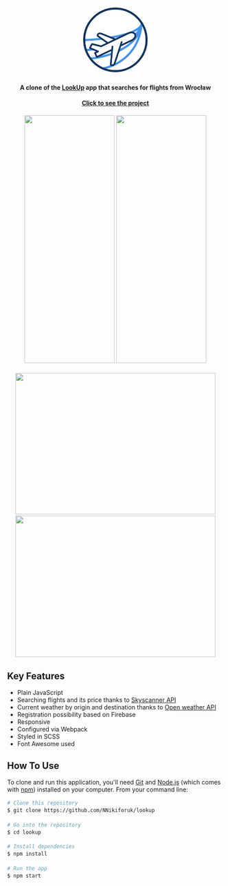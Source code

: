 <h1 align="center">
  <br>
  <a href="https://github.com/NNikiforuk/lookup"><img src="src/assets/logo.png" alt="lookup logo" width="150"></a>
  <br>
</h1>

<h4 align="center">A clone of the <a href="https://look-up.netlify.app/" target="_blank">LookUp</a> app that searches for flights from Wrocław </h4>
<h4 align="center"> <a href="https://kaleidoscopic-heliotrope-bf27d3.netlify.app/" target="_blank">Click to see the project</a> </h4>

<h4 align="center">
<img src="https://github.com/NNikiforuk/lookup/assets/104830490/092d0f7a-4898-4482-9a97-72466ce87429" width="210" height="575"/>
<img src="https://github.com/NNikiforuk/lookup/assets/104830490/cc11cd9d-b7cd-40dd-8286-a5dde4bb78d5" width="210" height="575"/>
</h4>
<h4 align="center">
<img src="https://github.com/NNikiforuk/lookup/assets/104830490/a34e5aa9-df63-4a9f-b2f2-59294c37c479" width="466" height="328"/>
<img src="https://github.com/NNikiforuk/lookup/assets/104830490/d5f43d33-5506-4e9a-b84b-19bd3d00097b" width="466" height="328"/>
</h4>



## Key Features

* Plain JavaScript
* Searching flights and its price thanks to [Skyscanner API](https://rapidapi.com/apiplanet/api/skyscanner65)
* Current weather by origin and destination thanks to [Open weather API](https://openweathermap.org/)
* Registration possibility based on Firebase
* Responsive
* Configured via Webpack
* Styled in SCSS
* Font Awesome used

  
## How To Use

To clone and run this application, you'll need [Git](https://git-scm.com) and [Node.js](https://nodejs.org/en/download/) (which comes with [npm](http://npmjs.com)) installed on your computer. From your command line:

```bash
# Clone this repository
$ git clone https://github.com/NNikiforuk/lookup

# Go into the repository
$ cd lookup

# Install dependencies
$ npm install

# Run the app
$ npm start
```
